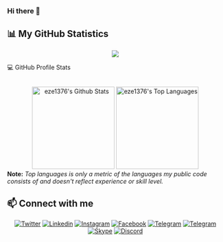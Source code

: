 ### Hi there 👋

## 📊 My GitHub Statistics

<div align="center">
  <img src="https://github-readme-streak-stats.herokuapp.com?user=eze1376&theme=highcontrast"/>
</div>


  💻 GitHub Profile Stats
  <div align="center">
    <br/>
        <a href="https://github.com/eze1376/github-readme-stats"><img alt="eze1376's Github Stats" src="https://github-readme-stats.vercel.app/api?username=eze1376&show_icons=true&count_private=true&theme=vision-friendly-dark&hide_border=true" height="192px"/></a>
    <a href="https://github.com/eze1376/github-readme-stats"><img alt="eze1376's Top Languages" src="https://github-readme-stats.vercel.app/api/top-langs/?username=eze1376&langs_count=8&layout=compact&theme=vision-friendly-dark&hide_border=true" height="192px"/></a>
    <br/>
  </div>
  <b>Note:</b> <em>Top languages is only a metric of the languages my public code consists of and doesn't reflect experience or skill level.</em>



## 📫 Connect with me 

<p align="center">
    <a href="https://twitter.com/ErfanZekri" target="_blank"><img alt="Twitter" title="Twitter" src="https://img.shields.io/badge/-Twitter-1DA1F2?style=for-the-badge&logo=twitter&logoColor=white"/></a>
    <a href="https://www.linkedin.com/in/erfan-zekri-esfahani/" target="_blank"><img alt="Linkedin" title="LinkedIn" src="https://img.shields.io/badge/-Linkedin-0A66C2?style=for-the-badge&logo=linkedin&logoColor=white"/></a>
    <a href="https://www.instagram.com/erfanzekri/" target="_blank"><img alt="Instagram" title="Instagram" src="https://img.shields.io/badge/-Instagram-DD2A7B?style=for-the-badge&logo=instagram&logoColor=white"/></a>
  <a href="https://www.facebook.com/erfan.zekri" target="_blank"><img alt="Facebook" title="Facebook" src="https://img.shields.io/badge/-Facebook-3b5998?style=for-the-badge&logo=facebook&logoColor=white"/></a>
  <a href="https://www.goodreads.com/user/show/141261284-erfan-zekri" target="_blank"><img alt="Telegram" title="Telegram" src="https://img.shields.io/badge/-Goodreads-E9E5CD?style=for-the-badge&logo=goodreads&logoColor=75420E"/></a>
    <a href="https://www.t.me/eze1376/" target="_blank"><img alt="Telegram" title="Telegram" src="https://img.shields.io/badge/-Telegram-0A66C2?style=for-the-badge&logo=telegram&logoColor=white"/></a>
  <a href="https://join.skype.com/invite/odbAZkku2oeD" target="_blank"><img alt="Skype" title="Skype" src="https://img.shields.io/badge/-Skype-00aff0?style=for-the-badge&logo=skype&logoColor=white"/></a>
  <a href="https://discordapp.com/users/696760576038273034/" target="_blank"><img alt="Discord" title="Discord" src="https://img.shields.io/badge/-Discord-7289da?style=for-the-badge&logo=discord&logoColor=white"/></a>
  
</p>

<!--
**eze1376/eze1376** is a ✨ _special_ ✨ repository because its `README.md` (this file) appears on your GitHub profile.

Here are some ideas to get you started:

- 🔭 I’m currently working on ...
- 🌱 I’m currently learning ...
- 👯 I’m looking to collaborate on ...
- 🤔 I’m looking for help with ...
- 💬 Ask me about ...
- 📫 How to reach me: ...
- 😄 Pronouns: ...
- ⚡ Fun fact: ...
-->

